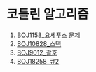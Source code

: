 # 코틀린 알고리즘

1. [BOJ1158_요세푸스 문제](https://www.acmicpc.net/problem/1158)
2. [BOJ10828_스택](https://www.acmicpc.net/problem/10828)
3. [BOJ9012_괄호](https://www.acmicpc.net/problem/9012)
4. [BOJ18258_큐2](https://www.acmicpc.net/problem/18258)
